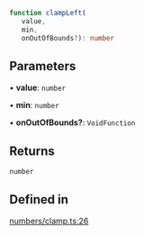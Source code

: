 ```ts
function clampLeft(
   value, 
   min, 
   onOutOfBounds?): number
```

## Parameters

• **value**: `number`

• **min**: `number`

• **onOutOfBounds?**: `VoidFunction`

## Returns

`number`

## Defined in

[numbers/clamp.ts:26](https://github.com/Tismas/naszos-utils/blob/17b33842abc2ec4b3d89cd93065f656880e196df/src/numbers/clamp.ts#L26)
